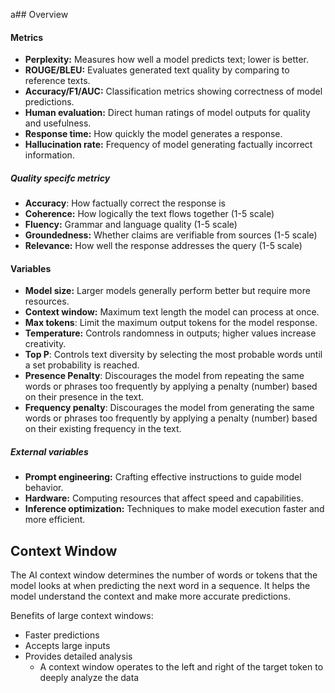 a## Overview

#### Metrics

-   **Perplexity:** Measures how well a model predicts text; lower is better.
-   **ROUGE/BLEU:** Evaluates generated text quality by comparing to reference texts.
-   **Accuracy/F1/AUC:** Classification metrics showing correctness of model predictions.
-   **Human evaluation:** Direct human ratings of model outputs for quality and usefulness.
-   **Response time:** How quickly the model generates a response.
-   **Hallucination rate:** Frequency of model generating factually incorrect information.

##### Quality specifc metricy

-   **Accuracy**: How factually correct the response is
-   **Coherence:** How logically the text flows together (1-5 scale)
-   **Fluency:** Grammar and language quality (1-5 scale)
-   **Groundedness:** Whether claims are verifiable from sources (1-5 scale)
-   **Relevance:** How well the response addresses the query (1-5 scale)

#### Variables

-   **Model size:** Larger models generally perform better but require more resources.
-   **Context window:** Maximum text length the model can process at once.
-   **Max tokens**: Limit the maximum output tokens for the model response.
-   **Temperature:** Controls randomness in outputs; higher values increase creativity.
-   **Top P**: Controls text diversity by selecting the most probable words until a set probability is reached.
-   **Presence Penalty**: Discourages the model from repeating the same words or phrases too frequently by applying a penalty (number) based on their presence in the text.
-   **Frequency penalty**: Discourages the model from generating the same words or phrases too frequently by applying a penalty (number) based on their existing frequency in the text.

##### External variables

-   **Prompt engineering:** Crafting effective instructions to guide model behavior.
-   **Hardware:** Computing resources that affect speed and capabilities.
-   **Inference optimization:** Techniques to make model execution faster and more efficient.

## Context Window

The AI context window determines the number of words or tokens that the model looks at when predicting the next word in a sequence. It helps the model understand the context and make more accurate predictions.

Benefits of large context windows:

-   Faster predictions
-   Accepts large inputs
-   Provides detailed analysis
    -   A context window operates to the left and right of the target token to deeply analyze the data
